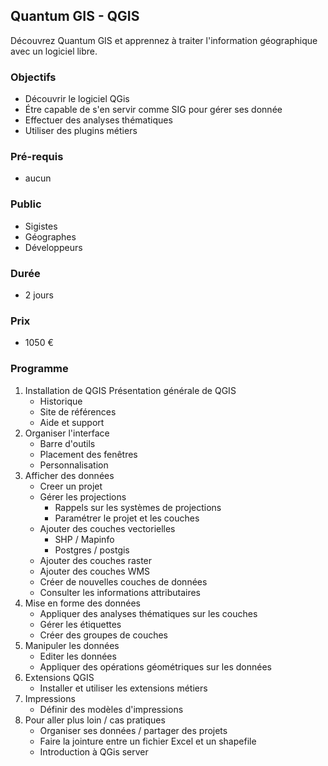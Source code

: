 ## Quantum GIS - QGIS
Découvrez Quantum GIS et apprennez à traiter l'information géographique avec un logiciel libre.

### Objectifs
* Découvrir le logiciel QGis
* Étre capable de s'en servir comme SIG pour gérer ses donnée
* Effectuer des analyses thématiques
* Utiliser des plugins métiers

### Pré-requis
* aucun

### Public
* Sigistes
* Géographes
* Développeurs

### Durée
* 2 jours

### Prix
* 1050 €

### Programme
1. Installation de QGIS
Présentation générale de QGIS
    * Historique
    * Site de références
    * Aide et support
2. Organiser l'interface
    * Barre d'outils
    * Placement des fenêtres
    * Personnalisation
3. Afficher des données
    * Creer un projet
    * Gérer les projections
      * Rappels sur les systèmes de projections
      * Paramétrer le projet et les couches
    * Ajouter des couches vectorielles
      * SHP / Mapinfo
      * Postgres / postgis
    * Ajouter des couches raster
    * Ajouter des couches WMS
    * Créer de nouvelles couches de données
    * Consulter les informations attributaires
4. Mise en forme des données
    * Appliquer des analyses thématiques sur les couches
    * Gérer les étiquettes
    * Créer des groupes de couches
5. Manipuler les données
    * Editer les données
    * Appliquer des opérations géométriques sur les données
6. Extensions QGIS
    * Installer et utiliser les extensions métiers
7. Impressions
    * Définir des modèles d'impressions
8. Pour aller plus loin / cas pratiques
    * Organiser ses données / partager des projets
    * Faire la jointure entre un fichier Excel et un shapefile
    * Introduction à QGis server

